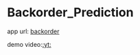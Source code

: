 # Backorder_Prediction

app url: [backorder](https://backorder-prediction-app.herokuapp.com/)

demo video:[:yt:](https://youtu.be/yLDB_3cSEAo)